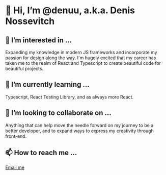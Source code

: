 # 👋 Hi, I’m @denuu, a.k.a. Denis Nossevitch

## 👀 I’m interested in ...

Expanding my knowledge in modern JS frameworks and incorporate my passion for design along the way. I'm hugely excited that my career has taken me to the realm of React and Typescript to create beautiful code for beautiful projects.

## 🌱 I’m currently learning ...

Typescript, React Testing Library, and as always more React.

## 💞️ I’m looking to collaborate on ...

Anything that can help move the needle forward on my journey to be a better developer, and to expand ways to express my creativity through front-end.

## 📫 How to reach me ...

[Email me](mailto:denis.nossevitch@gmail.com)
